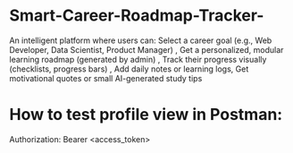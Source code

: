 # Smart-Career-Roadmap-Tracker-
An intelligent platform where users can:  Select a career goal (e.g., Web Developer, Data Scientist, Product Manager) , Get a personalized, modular learning roadmap (generated by admin) , Track their progress visually (checklists, progress bars) , Add daily notes or learning logs,  Get motivational quotes or small AI-generated study tips


# How to test profile view in Postman: 
Authorization: Bearer <access_token>